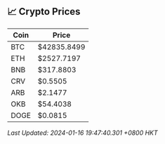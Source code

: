 ## 📈 Crypto Prices

| Coin | Price |
| ---- | ----- |
| BTC | $42835.8499 |
| ETH | $2527.7197 |
| BNB | $317.8803 |
| CRV | $0.5505 |
| ARB | $2.1477 |
| OKB | $54.4038 |
| DOGE | $0.0815 |

_Last Updated: 2024-01-16 19:47:40.301 +0800 HKT_